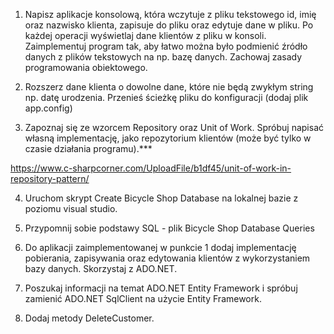 1. Napisz aplikacje konsolową, która wczytuje z pliku tekstowego id, imię oraz nazwisko klienta, zapisuje do pliku oraz edytuje dane w pliku. Po każdej operacji wyświetlaj dane klientów z pliku w konsoli. Zaimplementuj program tak, aby łatwo można było podmienić źródło danych z plików tekstowych na np. bazę danych. Zachowaj zasady programowania obiektowego.​

2. Rozszerz dane klienta o dowolne dane, które nie będą zwykłym string np. datę urodzenia. Przenieś ścieżkę pliku do konfiguracji (dodaj plik app.config)

3. Zapoznaj się ze wzorcem Repository oraz Unit of Work. Spróbuj napisać własną implementację, jako repozytorium klientów (może być tylko w czasie działania programu).***​

https://www.c-sharpcorner.com/UploadFile/b1df45/unit-of-work-in-repository-pattern/

4. Uruchom skrypt Create Bicycle Shop Database na lokalnej bazie z poziomu visual studio.​

5. Przypomnij sobie podstawy SQL - plik Bicycle Shop Database Queries​

6. Do aplikacji zaimplementowanej w punkcie 1 dodaj implementację pobierania, zapisywania oraz edytowania klientów z wykorzystaniem bazy danych. Skorzystaj z ADO.NET.

7. Poszukaj informacji na temat ADO.NET Entity Framework i spróbuj zamienić ADO.NET SqlClient na użycie Entity Framework.

8. Dodaj metody DeleteCustomer.
